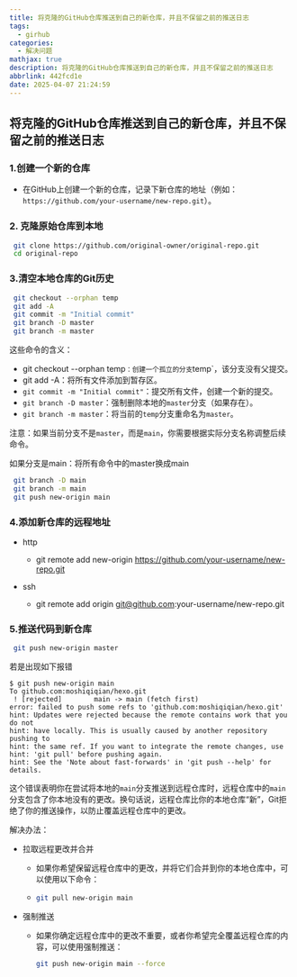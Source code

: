 ```yaml
---
title: 将克隆的GitHub仓库推送到自己的新仓库，并且不保留之前的推送日志
tags:
  - girhub
categories:
  - 解决问题
mathjax: true
description: 将克隆的GitHub仓库推送到自己的新仓库，并且不保留之前的推送日志
abbrlink: 442fcd1e
date: 2025-04-07 21:24:59
---
```

## 将克隆的GitHub仓库推送到自己的新仓库，并且不保留之前的推送日志

### 1.创建一个新的仓库

- 在GitHub上创建一个新的仓库，记录下新仓库的地址（例如：`https://github.com/your-username/new-repo.git`）。

### 2. 克隆原始仓库到本地

 ```bash
  git clone https://github.com/original-owner/original-repo.git
  cd original-repo
  ```

### 3.清空本地仓库的Git历史

 ```bash
  git checkout --orphan temp
  git add -A
  git commit -m "Initial commit"
  git branch -D master
  git branch -m master
  ```

这些命令的含义：

- git checkout --orphan temp`：创建一个孤立的分支`temp`，该分支没有父提交。
- git add -A：将所有文件添加到暂存区。
- `git commit -m "Initial commit"`：提交所有文件，创建一个新的提交。
- `git branch -D master`：强制删除本地的`master`分支（如果存在）。
- `git branch -m master`：将当前的`temp`分支重命名为`master`。

注意：如果当前分支不是`master`，而是`main`，你需要根据实际分支名称调整后续命令。

如果分支是main：将所有命令中的master换成main

 ```bash
  git branch -D main
  git branch -m main
  git push new-origin main
  ```

### 4.添加新仓库的远程地址

- http
  - git remote add new-origin https://github.com/your-username/new-repo.git

- ssh
  - git remote add origin git@github.com:your-username/new-repo.git

### 5.推送代码到新仓库

 ```bash
  git push new-origin master
  ```

若是出现如下报错

```
$ git push new-origin main
To github.com:moshiqiqian/hexo.git
 ! [rejected]        main -> main (fetch first)
error: failed to push some refs to 'github.com:moshiqiqian/hexo.git'
hint: Updates were rejected because the remote contains work that you do not
hint: have locally. This is usually caused by another repository pushing to
hint: the same ref. If you want to integrate the remote changes, use
hint: 'git pull' before pushing again.
hint: See the 'Note about fast-forwards' in 'git push --help' for details.
```



这个错误表明你在尝试将本地的`main`分支推送到远程仓库时，远程仓库中的`main`分支包含了你本地没有的更改。换句话说，远程仓库比你的本地仓库“新”，Git拒绝了你的推送操作，以防止覆盖远程仓库中的更改。

解决办法：

- 拉取远程更改并合并

  - 如果你希望保留远程仓库中的更改，并将它们合并到你的本地仓库中，可以使用以下命令：

  - ```bash
    git pull new-origin main
    ```

- 强制推送

  - 如果你确定远程仓库中的更改不重要，或者你希望完全覆盖远程仓库的内容，可以使用强制推送：

    ```bash
    git push new-origin main --force
    ```